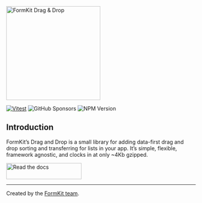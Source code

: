 <img src="docs/public/drag-drop.gif" alt="FormKit Drag & Drop" width="250" height="250">

[![Vitest](https://github.com/formkit/drag-and-drop/actions/workflows/tests.yml/badge.svg)](https://github.com/formkit/drag-and-drop/actions/workflows/tests.yml)
![GitHub Sponsors](https://img.shields.io/github/sponsors/formkit)
![NPM Version](https://img.shields.io/npm/v/%40formkit%2Ftempo)


## Introduction

FormKit’s Drag and Drop is a small library for adding data-first drag and drop sorting and transferring for lists in your app. It’s simple, flexible, framework agnostic, and clocks in at only ~4Kb gzipped.

<a href="https://drag-and-drop.formkit.com">
  <img src="docs/public/drag-drop.gif" alt="Read the docs" width="200" height="43">
</a>

---

Created by the <a href="https://formkit.com">FormKit team</a>.
